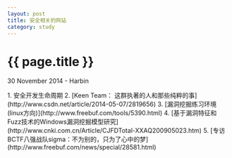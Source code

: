 ```yaml
---
layout: post
title: 安全相关的网站
category: study
---
```


{{ page.title }}
================
<p class="meta">30 November 2014 - Harbin</p>
1. 安全开发生命周期    
2. [Keen Team： 这群执著的人和那些纯粹的事](http://www.csdn.net/article/2014-05-07/2819656)    
3. [漏洞挖掘练习环境(linux方向)](http://www.freebuf.com/tools/5390.html)    
4. [基于漏洞特征和Fuzz技术的Windows漏洞挖掘模型研究](http://www.cnki.com.cn/Article/CJFDTotal-XXAQ200905023.htm)    
5. [专访BCTF八强战队sigma：不为别的，只为了心中的梦](http://www.freebuf.com/news/special/28581.html)
